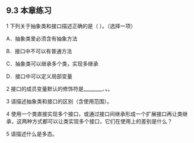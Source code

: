 ## 9.3  本章练习

 

1  下列关于抽象类和接口描述正确的是（    ）。（选择一项）

A．抽象类里必须含有抽象方法

B．接口中不可以有普通方法

C．抽象类可以继承多个类，实现多继承

D．接口中可以定义局部变量

2  接口的成员变量默认的修饰符是________、________、________。

 

 

3  请描述抽象类和接口的区别（含使用范围）。

 

 

4  使用一个类直接实现多个接口，或通过接口间继承形成一个扩展接口再让类继承，这两种方式都可以让类实现多个接口，它们在使用上的差别是什么？

 

 

5  请描述什么是多态。

 
